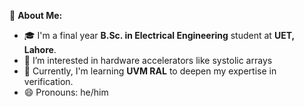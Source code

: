 🌟 **About Me:**
- 🎓 I'm a final year **B.Sc. in Electrical Engineering** student at **UET, Lahore**.
- 👀 I’m interested in hardware accelerators like systolic arrays
- 🧠 Currently, I'm learning **UVM RAL** to deepen my expertise in verification.
- 😄 Pronouns: he/him

<!---
Sheheryar672/Sheheryar672 is a ✨ special ✨ repository because its `README.md` (this file) appears on your GitHub profile.
You can click the Preview link to take a look at your changes.
--->
